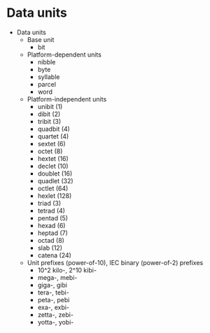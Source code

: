 # Data units

* Data units
  * Base unit
    - bit
  * Platform-dependent units
    - nibble
    - byte
    - syllable
    - parcel
    - word
  * Platform-independent units
    - unibit (1)
    - dibit (2)
    - tribit (3)
    - quadbit (4)
    - quartet (4)
    - sextet (6)
    - octet (8)
    - hextet (16)
    - declet (10)
    - doublet (16)
    - quadlet (32)
    - octlet (64)
    - hexlet (128)
    - triad (3)
    - tetrad (4)
    - pentad (5)
    - hexad (6)
    - heptad (7)
    - octad (8)
    - slab (12)
    - catena (24)
  * Unit prefixes (power-of-10), IEC binary (power-of-2) prefixes
    - 10^2 kilo-,  2^10 kibi- 
    - mega-,  mebi-
    - giga-,  gibi
    - tera-,  tebi-
    - peta-,  pebi
    - exa-,   exbi-
    - zetta-, zebi-
    - yotta-, yobi-
